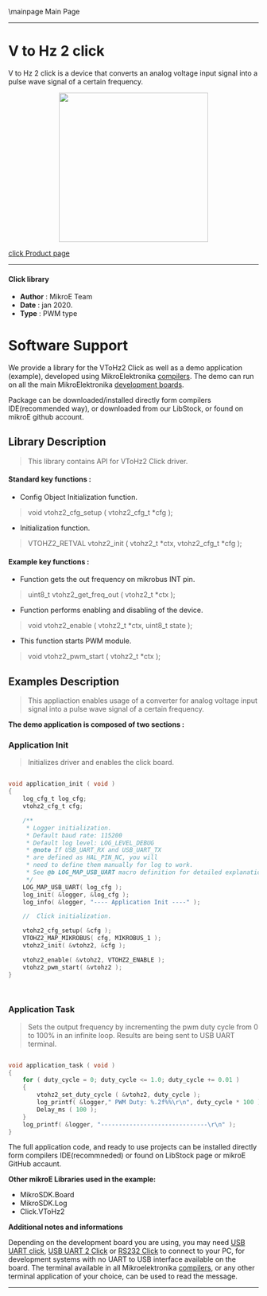 \mainpage Main Page
 
---
# V to Hz 2 click

V to Hz 2 click is a device that converts an analog voltage input signal into a pulse wave signal of a certain frequency.

<p align="center">
  <img src="https://download.mikroe.com/images/click_for_ide/vtohz2_click.png" height=300px>
</p>

[click Product page](https://www.mikroe.com/v-to-hz-2-click)

---


#### Click library 

- **Author**        : MikroE Team
- **Date**          : jan 2020.
- **Type**          : PWM type


# Software Support

We provide a library for the VToHz2 Click 
as well as a demo application (example), developed using MikroElektronika 
[compilers](https://shop.mikroe.com/compilers). 
The demo can run on all the main MikroElektronika [development boards](https://shop.mikroe.com/development-boards).

Package can be downloaded/installed directly form compilers IDE(recommended way), or downloaded from our LibStock, or found on mikroE github account. 

## Library Description

> This library contains API for VToHz2 Click driver.

#### Standard key functions :

- Config Object Initialization function.
> void vtohz2_cfg_setup ( vtohz2_cfg_t *cfg ); 
 
- Initialization function.
> VTOHZ2_RETVAL vtohz2_init ( vtohz2_t *ctx, vtohz2_cfg_t *cfg );


#### Example key functions :

- Function gets the out frequency on mikrobus INT pin.
> uint8_t vtohz2_get_freq_out ( vtohz2_t *ctx );
 
- Function performs enabling and disabling of the device.
> void vtohz2_enable ( vtohz2_t *ctx, uint8_t state );

- This function starts PWM module.
> void vtohz2_pwm_start ( vtohz2_t *ctx );

## Examples Description

> This appliaction enables usage of a converter for analog voltage input signal into 
> a pulse wave signal of a certain frequency.

**The demo application is composed of two sections :**

### Application Init 

> Initializes driver and enables the click board.

```c

void application_init ( void )
{
    log_cfg_t log_cfg;
    vtohz2_cfg_t cfg;

    /** 
     * Logger initialization.
     * Default baud rate: 115200
     * Default log level: LOG_LEVEL_DEBUG
     * @note If USB_UART_RX and USB_UART_TX 
     * are defined as HAL_PIN_NC, you will 
     * need to define them manually for log to work. 
     * See @b LOG_MAP_USB_UART macro definition for detailed explanation.
     */
    LOG_MAP_USB_UART( log_cfg );
    log_init( &logger, &log_cfg );
    log_info( &logger, "---- Application Init ----" );

    //  Click initialization.

    vtohz2_cfg_setup( &cfg );
    VTOHZ2_MAP_MIKROBUS( cfg, MIKROBUS_1 );
    vtohz2_init( &vtohz2, &cfg );

    vtohz2_enable( &vtohz2, VTOHZ2_ENABLE );
    vtohz2_pwm_start( &vtohz2 );
}

  
```

### Application Task

> Sets the output frequency by incrementing the pwm duty cycle from 0 to 100% in an infinite loop.
> Results are being sent to USB UART terminal.

```c

void application_task ( void )
{
    for ( duty_cycle = 0; duty_cycle <= 1.0; duty_cycle += 0.01 )
    {
        vtohz2_set_duty_cycle ( &vtohz2, duty_cycle );
        log_printf( &logger," PWM Duty: %.2f%%\r\n", duty_cycle * 100 );
        Delay_ms ( 100 );
    }
    log_printf( &logger, "------------------------------\r\n" );
}

```

The full application code, and ready to use projects can be  installed directly form compilers IDE(recommneded) or found on LibStock page or mikroE GitHub accaunt.

**Other mikroE Libraries used in the example:** 

- MikroSDK.Board
- MikroSDK.Log
- Click.VToHz2

**Additional notes and informations**

Depending on the development board you are using, you may need 
[USB UART click](https://shop.mikroe.com/usb-uart-click), 
[USB UART 2 Click](https://shop.mikroe.com/usb-uart-2-click) or 
[RS232 Click](https://shop.mikroe.com/rs232-click) to connect to your PC, for 
development systems with no UART to USB interface available on the board. The 
terminal available in all Mikroelektronika 
[compilers](https://shop.mikroe.com/compilers), or any other terminal application 
of your choice, can be used to read the message.



---

